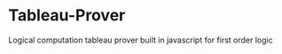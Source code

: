 Tableau-Prover
==============

Logical computation tableau prover built in javascript for first order logic
